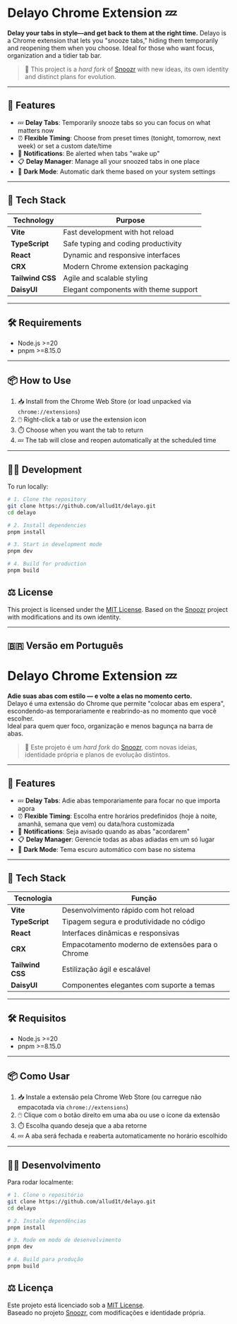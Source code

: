 # Delayo Chrome Extension 💤

**Delay your tabs in style—and get back to them at the right time.**
Delayo is a Chrome extension that lets you "snooze tabs," hiding them temporarily and reopening them when you choose.
Ideal for those who want focus, organization and a tidier tab bar.

> 📌 This project is a *hard fork* of [Snoozr](https://github.com/hardchor/snoozr) with new ideas, its own identity
> and distinct plans for evolution.

---

## 🚀 Features

- 💤 **Delay Tabs**: Temporarily snooze tabs so you can focus on what matters now
- ⏰ **Flexible Timing**: Choose from preset times (tonight, tomorrow, next week) or set a custom date/time
- 🔔 **Notifications**: Be alerted when tabs "wake up"
- 📋 **Delay Manager**: Manage all your snoozed tabs in one place
- 🌙 **Dark Mode**: Automatic dark theme based on your system settings

---

## 🧰 Tech Stack

| Technology       | Purpose                                          |
|------------------|--------------------------------------------------|
| **Vite**         | Fast development with hot reload                 |
| **TypeScript**   | Safe typing and coding productivity              |
| **React**        | Dynamic and responsive interfaces                |
| **CRX**          | Modern Chrome extension packaging                |
| **Tailwind CSS** | Agile and scalable styling                       |
| **DaisyUI**      | Elegant components with theme support            |

---

## 🛠 Requirements

- Node.js >=20
- pnpm >=8.15.0

---

## 📦 How to Use

1. 📥 Install from the Chrome Web Store (or load unpacked via `chrome://extensions`)
2. 🖱️ Right-click a tab or use the extension icon
3. ⏱️ Choose when you want the tab to return
4. 💤 The tab will close and reopen automatically at the scheduled time

---

## 🧑‍💻 Development

To run locally:

```bash
# 1. Clone the repository
git clone https://github.com/allud1t/delayo.git
cd delayo

# 2. Install dependencies
pnpm install

# 3. Start in development mode
pnpm dev

# 4. Build for production
pnpm build
```

## ⚖️ License

This project is licensed under the [MIT License](LICENSE).
Based on the [Snoozr](https://github.com/hardchor/snoozr) project with modifications and its own identity.

---

## 🇧🇷 Versão em Português

# Delayo Chrome Extension 💤

**Adie suas abas com estilo — e volte a elas no momento certo.**  
Delayo é uma extensão do Chrome que permite "colocar abas em espera", escondendo-as temporariamente e reabrindo-as no
momento que você escolher.  
Ideal para quem quer foco, organização e menos bagunça na barra de abas.

> 📌 Este projeto é um *hard fork* do [Snoozr](https://github.com/hardchor/snoozr), com novas ideias, identidade própria
> e planos de evolução distintos.

---

## 🚀 Features

- 💤 **Delay Tabs**: Adie abas temporariamente para focar no que importa agora
- ⏰ **Flexible Timing**: Escolha entre horários predefinidos (hoje à noite, amanhã, semana que vem) ou data/hora
  customizada
- 🔔 **Notifications**: Seja avisado quando as abas "acordarem"
- 📋 **Delay Manager**: Gerencie todas as abas adiadas em um só lugar
- 🌙 **Dark Mode**: Tema escuro automático com base no sistema

---

## 🧰 Tech Stack

| Tecnologia       | Função                                           |
|------------------|--------------------------------------------------|
| **Vite**         | Desenvolvimento rápido com hot reload            |
| **TypeScript**   | Tipagem segura e produtividade no código         |
| **React**        | Interfaces dinâmicas e responsivas               |
| **CRX**          | Empacotamento moderno de extensões para o Chrome |
| **Tailwind CSS** | Estilização ágil e escalável                     |
| **DaisyUI**      | Componentes elegantes com suporte a temas        |

---

## 🛠 Requisitos

- Node.js >=20
- pnpm >=8.15.0

---

## 📦 Como Usar

1. 📥 Instale a extensão pela Chrome Web Store (ou carregue não empacotada via `chrome://extensions`)
2. 🖱️ Clique com o botão direito em uma aba ou use o ícone da extensão
3. ⏱️ Escolha quando deseja que a aba retorne
4. 💤 A aba será fechada e reaberta automaticamente no horário escolhido

---

## 🧑‍💻 Desenvolvimento

Para rodar localmente:

```bash
# 1. Clone o repositório
git clone https://github.com/allud1t/delayo.git
cd delayo

# 2. Instale dependências
pnpm install

# 3. Rode em modo de desenvolvimento
pnpm dev

# 4. Build para produção
pnpm build
```

## ⚖️ Licença

Este projeto está licenciado sob a [MIT License](LICENSE).  
Baseado no projeto [Snoozr](https://github.com/hardchor/snoozr), com modificações e identidade própria.
